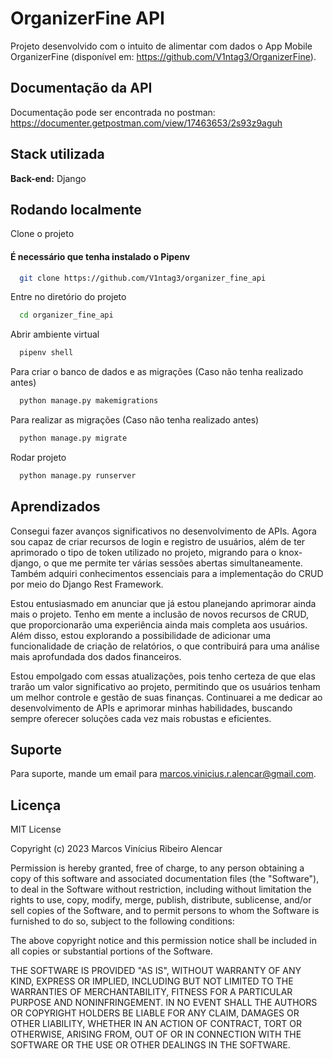 
# OrganizerFine API

Projeto desenvolvido com o intuito de alimentar com dados o App Mobile OrganizerFine (disponível em: https://github.com/V1ntag3/OrganizerFine).
## Documentação da API

Documentação pode ser encontrada no postman: https://documenter.getpostman.com/view/17463653/2s93z9aguh
## Stack utilizada

**Back-end:** Django


## Rodando localmente

Clone o projeto
#### É necessário que tenha instalado o Pipenv
```bash
  git clone https://github.com/V1ntag3/organizer_fine_api
```

Entre no diretório do projeto

```bash
  cd organizer_fine_api
```

Abrir ambiente virtual

```bash
  pipenv shell
```

Para criar o banco de dados e as migrações (Caso não tenha realizado antes)

```bash
  python manage.py makemigrations
```
Para realizar as migrações (Caso não tenha realizado antes)

```bash
  python manage.py migrate
```

Rodar projeto

```bash
  python manage.py runserver
```


## Aprendizados

Consegui fazer avanços significativos no desenvolvimento de APIs. Agora sou capaz de criar recursos de login e registro de usuários, além de ter aprimorado o tipo de token utilizado no projeto, migrando para o knox-django, o que me permite ter várias sessões abertas simultaneamente. Também adquiri conhecimentos essenciais para a implementação do CRUD por meio do Django Rest Framework.

Estou entusiasmado em anunciar que já estou planejando aprimorar ainda mais o projeto. Tenho em mente a inclusão de novos recursos de CRUD, que proporcionarão uma experiência ainda mais completa aos usuários. Além disso, estou explorando a possibilidade de adicionar uma funcionalidade de criação de relatórios, o que contribuirá para uma análise mais aprofundada dos dados financeiros.

Estou empolgado com essas atualizações, pois tenho certeza de que elas trarão um valor significativo ao projeto, permitindo que os usuários tenham um melhor controle e gestão de suas finanças. Continuarei a me dedicar ao desenvolvimento de APIs e aprimorar minhas habilidades, buscando sempre oferecer soluções cada vez mais robustas e eficientes.

## Suporte

Para suporte, mande um email para marcos.vinicius.r.alencar@gmail.com.


## Licença

MIT License

Copyright (c) 2023 Marcos Vinícius Ribeiro Alencar

Permission is hereby granted, free of charge, to any person obtaining a copy
of this software and associated documentation files (the "Software"), to deal
in the Software without restriction, including without limitation the rights
to use, copy, modify, merge, publish, distribute, sublicense, and/or sell
copies of the Software, and to permit persons to whom the Software is
furnished to do so, subject to the following conditions:

The above copyright notice and this permission notice shall be included in all
copies or substantial portions of the Software.

THE SOFTWARE IS PROVIDED "AS IS", WITHOUT WARRANTY OF ANY KIND, EXPRESS OR
IMPLIED, INCLUDING BUT NOT LIMITED TO THE WARRANTIES OF MERCHANTABILITY,
FITNESS FOR A PARTICULAR PURPOSE AND NONINFRINGEMENT. IN NO EVENT SHALL THE
AUTHORS OR COPYRIGHT HOLDERS BE LIABLE FOR ANY CLAIM, DAMAGES OR OTHER
LIABILITY, WHETHER IN AN ACTION OF CONTRACT, TORT OR OTHERWISE, ARISING FROM,
OUT OF OR IN CONNECTION WITH THE SOFTWARE OR THE USE OR OTHER DEALINGS IN THE
SOFTWARE.
